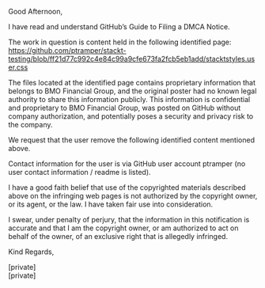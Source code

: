 Good Afternoon,

I have read and understand GitHub’s Guide to Filing a DMCA Notice.

The work in question is content held in the following identified page:   
https://github.com/ptramper/stackt-testing/blob/ff21d77c992c4e84c99a9cfe673fa2fcb5eb1add/stacktstyles.user.css

The files located at the identified page contains proprietary information that belongs to BMO Financial Group, and the original poster had no known legal authority to share this information publicly. This information is confidential and proprietary to BMO Financial Group, was posted on GitHub without company authorization, and potentially poses a security and privacy risk to the company.

We request that the user remove the following identified content mentioned above.

Contact information for the user is via GitHub user account ptramper (no user contact information / readme is listed).

I have a good faith belief that use of the copyrighted materials described above on the infringing web pages is not authorized by the copyright owner, or its agent, or the law. I have taken fair use into consideration.

I swear, under penalty of perjury, that the information in this notification is accurate and that I am the copyright owner, or am authorized to act on behalf of the owner, of an exclusive right that is allegedly infringed.

Kind Regards,

[private]  
[private]
